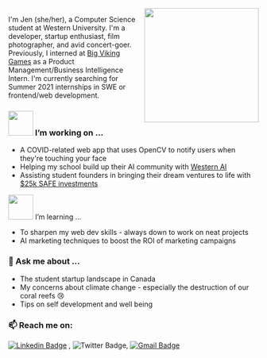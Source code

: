 <img align='right' src="https://media.giphy.com/media/h5vCZ5J3EJBQ7IkvO9/giphy.gif" width="230">

I'm Jen (she/her), a Computer Science student at Western University. I'm a developer, startup enthusiast, film photographer, and avid concert-goer. Previously, I interned at [Big Viking Games](https://www.bigvikinggames.com/) as a Product Management/Business Intelligence Intern.
I'm currently searching for Summer 2021 internships in SWE or frontend/web development. 

### <img src="https://media.giphy.com/media/1g0NvwH9ysw9XYhDi1/giphy.gif" width="50"> I’m working on ...
- A COVID-related web app that uses OpenCV to notify users when they're touching your face
- Helping my school build up their AI community with [Western AI](https://www.facebook.com/westernuai)
- Assisting student founders in bringing their dream ventures to life with [$25k SAFE investments](https://frontrow.ventures/)

<img src="https://media.giphy.com/media/UQVe6R4bB6l66SpIwN/giphy.gif" width="50"> I’m learning ...
- To sharpen my web dev skills - always down to work on neat projects
- AI marketing techniques to boost the ROI of marketing campaigns

### 💬 Ask me about ...
- The student startup landscape in Canada
- My concerns about climate change - especially the destruction of our coral reefs 😢
- Tips on self development and well being

### 📫 Reach me on: 
[![Linkedin Badge](https://img.shields.io/badge/-LinkedIn-blue?style=flat-square&logo=Linkedin&logoColor=white&link=https://www.linkedin.com/in/jennifer-jy-zhang/)](https://www.linkedin.com/in/jennifer-jy-zhang/) , ![Twitter Badge](https://img.shields.io/twitter/follow/jenniferjyzhang?style=social), [![Gmail Badge](https://img.shields.io/badge/-Gmail-c14438?style=flat-square&logo=Gmail&logoColor=white&link=mailto:jenniferz0401@gmail.com.com)](mailto:jenniferz0401@gmail.com)



